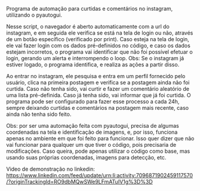 Programa de automação para curtidas e comentários no instagram, utilizando o pyautogui.

Nesse script, o navegador é aberto automaticamente com a url do instagram, e em seguida ele verifica se está na tela de login ou não, através de um botão específico (verificado por print). Caso esteja na tela de login, ele vai fazer login com os dados pré-definidos no código, e caso os dados estejam incorretos, o programa vai identificar que não foi possível efetuar o login, gerando um alerta e interrompendo o loop.
Obs: Se o instagram já estiver logado, o programa identifica, e realiza as ações a partir disso.

Ao entrar no instagram, ele pesquisa e entra em um perfil fornecido pelo usuário, clica na primeira postagem e verifica se a postagem ainda não foi curtida. Caso não tenha sido, vai curtir e fazer um comentário aleatório de uma lista pré-definida. Caso já tenha sido, vai informar que já foi curtida. O programa pode ser configurado para fazer esse processo a cada 24h, sempre deixando curtidas e comentários na postagem mais recente, caso ainda não tenha sido feito.

Obs: por ser uma automação feita com pyautogui, precisa de algumas coordenadas na tela e identificação de imagens, e, por isso, funciona apenas no ambiente em que foi feito para funcionar. Isso quer dizer que não vai funcionar para qualquer um que tiver o código, pois precisaria de modificações. Caso queira, pode apenas utilizar o código como base, mas usando suas próprias coordenadas, imagens para detecção, etc.

Video de demonstração no linkedin: https://www.linkedin.com/feed/update/urn:li:activity:7096871902459117570/?originTrackingId=RO9dbMQwSWe9LFmATuIV1g%3D%3D
